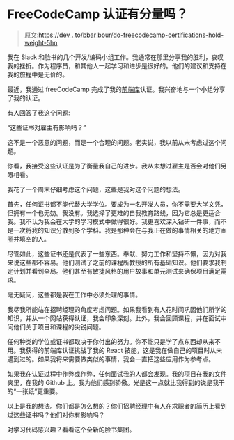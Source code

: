 # FreeCodeCamp 认证有分量吗？

> 原文:[https://dev . to/bbar bour/do-freecodecamp-certifications-hold-weight-5hn](https://dev.to/bbarbour/do-freecodecamp-certifications-hold-weight-5hn)

我在 Slack 和脸书的几个开发/编码小组工作。我通常在那里分享我的胜利，哀叹我的挫折。作为程序员，和其他人一起学习和进步是很好的。他们的建议和支持在我的旅程中是无价的。

最近，我通过 freeCodeCamp 完成了我的[前端库](https://www.freecodecamp.org/certification/steelvoltage/front-end-libraries)认证。我兴奋地与一个小组分享了我的认证。

有人回答了我这个问题:

“这些证书对雇主有影响吗？”

这不是一个恶意的问题，而是一个合理的问题。老实说，我以前从未考虑过这个问题。

你看，我接受这些认证是为了衡量我自己的进步。我从未想过雇主是否会对他们另眼相看。

我花了一个周末仔细考虑这个问题，这些是我对这个问题的想法。

首先，任何证书都不能代替大学学位。要成为一名开发人员，你不需要大学文凭，但拥有一个也无妨。我没有。我选择了更难的自我教育路线，因为它总是更适合我。我不认为我会在大学的学习模式中做得很好。我更喜欢深入钻研一件事，而不是一次将我的知识分散到多个学科。我是那种会在与我正在做的事情相关的地方画圈并填空的人。

尽管如此，这些证书还是代表了一些东西。奉献、努力工作和坚持不懈，因为对我来说这些都不容易。他们测试了之前的课程所教授的所有基础知识。他们要求我制定计划并看到全局。他们甚至有敏捷风格的用户故事和单元测试来确保项目满足需求。

毫无疑问，这些都是我在工作中必须处理的事情。

我尽我所能站在招聘经理的角度考虑问题。如果我看到有人花时间巩固他们所学的知识，并从一个网站获得认证，我会印象深刻。此外，我会回顾课程，并在面试中问他们关于项目和课程的尖锐问题。

任何种类的学位或证书都取决于你付出的努力。你不能只是学了点东西却从来不用。我获得的前端库认证挑战了我的 React 技能，这是我在做自己的项目时从未遇到过的。如果我将来需要做类似的事情，我会一直把这些应用作为参考点。

如果我在认证过程中作弊或作弊，任何面试我的人都会发现。我的项目在我的文件夹里，在我的 Github 上。我为他们感到骄傲。光是这一点就比我得到的说是我干的“一张纸”更重要。

以上是我的想法。你们都是怎么想的？你们招聘经理中有人在求职者的简历上看到过这些证书吗？他们对你有影响吗？

对学习代码感兴趣？看看这个全新的脸书集团。